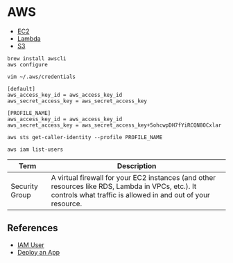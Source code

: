 # AWS

- [EC2](./ec2.md)
- [Lambda](./lambda.md)
- [S3](./s3.md)

```
brew install awscli
aws configure

vim ~/.aws/credentials   

[default]
aws_access_key_id = aws_access_key_id
aws_secret_access_key = aws_secret_access_key

[PROFILE_NAME]
aws_access_key_id = aws_access_key_id
aws_secret_access_key = aws_secret_access_key+5ohcwpDH7fYiRCQN8OCxlar

aws sts get-caller-identity --profile PROFILE_NAME

aws iam list-users
```


| Term           | Description                                                                                                                                                      |
| -------------- | ---------------------------------------------------------------------------------------------------------------------------------------------------------------- |
| Security Group | A virtual firewall for your EC2 instances (and other resources like RDS, Lambda in VPCs, etc.). It controls what traffic is allowed in and out of your resource. |

## References

- [IAM User](https://www.youtube.com/watch?v=HuE-QhrmE1c)
- [Deploy an App](https://www.youtube.com/watch?v=lczXbbUG3DE)